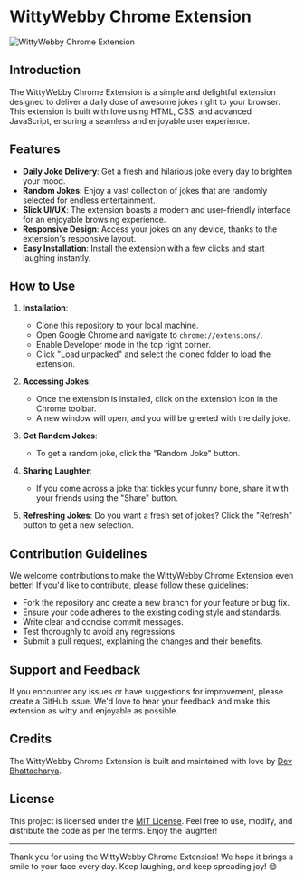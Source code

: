 # WittyWebby Chrome Extension

![WittyWebby Chrome Extension](images/extension_preview.png)

## Introduction

The WittyWebby Chrome Extension is a simple and delightful extension designed to deliver a daily dose of awesome jokes right to your browser. This extension is built with love using HTML, CSS, and advanced JavaScript, ensuring a seamless and enjoyable user experience.

## Features

- **Daily Joke Delivery**: Get a fresh and hilarious joke every day to brighten your mood.
- **Random Jokes**: Enjoy a vast collection of jokes that are randomly selected for endless entertainment.
- **Slick UI/UX**: The extension boasts a modern and user-friendly interface for an enjoyable browsing experience.
- **Responsive Design**: Access your jokes on any device, thanks to the extension's responsive layout.
- **Easy Installation**: Install the extension with a few clicks and start laughing instantly.

## How to Use

1. **Installation**:
   - Clone this repository to your local machine.
   - Open Google Chrome and navigate to `chrome://extensions/`.
   - Enable Developer mode in the top right corner.
   - Click "Load unpacked" and select the cloned folder to load the extension.

2. **Accessing Jokes**:
   - Once the extension is installed, click on the extension icon in the Chrome toolbar.
   - A new window will open, and you will be greeted with the daily joke.

3. **Get Random Jokes**:
   - To get a random joke, click the "Random Joke" button.

4. **Sharing Laughter**:
   - If you come across a joke that tickles your funny bone, share it with your friends using the "Share" button.

5. **Refreshing Jokes**:
   Do you want a fresh set of jokes? Click the "Refresh" button to get a new selection.

## Contribution Guidelines

We welcome contributions to make the WittyWebby Chrome Extension even better! If you'd like to contribute, please follow these guidelines:

- Fork the repository and create a new branch for your feature or bug fix.
- Ensure your code adheres to the existing coding style and standards.
- Write clear and concise commit messages.
- Test thoroughly to avoid any regressions.
- Submit a pull request, explaining the changes and their benefits.

## Support and Feedback

If you encounter any issues or have suggestions for improvement, please create a GitHub issue. We'd love to hear your feedback and make this extension as witty and enjoyable as possible.

## Credits

The WittyWebby Chrome Extension is built and maintained with love by [Dev Bhattacharya](https://github.com/Dev-42).

## License

This project is licensed under the [MIT License](LICENSE.md). Feel free to use, modify, and distribute the code as per the terms. Enjoy the laughter!

---

Thank you for using the WittyWebby Chrome Extension! We hope it brings a smile to your face every day. Keep laughing, and keep spreading joy! 😄
